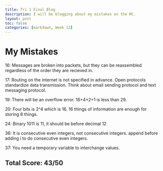 ```yaml
---
title: Tri 1 Final Blog
description: I will be blogging about my mistakes on the MC.
layout: post
toc: false
categories: [markdown, Week 12]
---
```

# My Mistakes

16: Messages are broken into packets, but they can be reassembled regardless of the order they are recieved in.

17: Routing on the internet is not specified in advance. Open protocols standardize data transmission. Think about email sending protocol and text messaging protocol.

19: There will be an overflow error. 16+4+2+1 is less than 29.

20: Four bits is 2^4 which is 16. 16 things of information are enough for storing 8 things.

24: Binary 1011 is 11, it should be before decimal 12

36: It is consecutive even integers, not consecutive integers. append before adding i to do consecutive even integers.

37: You need a temporary variable to interchange values.

## Total Score: 43/50